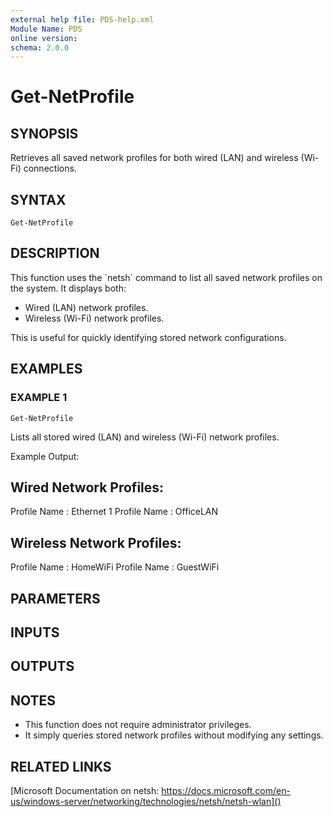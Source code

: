 ```yaml
---
external help file: PDS-help.xml
Module Name: PDS
online version:
schema: 2.0.0
---
```


# Get-NetProfile

## SYNOPSIS
Retrieves all saved network profiles for both wired (LAN) and wireless (Wi-Fi) connections.

## SYNTAX

```
Get-NetProfile
```

## DESCRIPTION
This function uses the \`netsh\` command to list all saved network profiles on the system.
It displays both:
- Wired (LAN) network profiles.
- Wireless (Wi-Fi) network profiles.

This is useful for quickly identifying stored network configurations.

## EXAMPLES

### EXAMPLE 1
```
Get-NetProfile
```

Lists all stored wired (LAN) and wireless (Wi-Fi) network profiles.

Example Output:

Wired Network Profiles:
----------------------
Profile Name : Ethernet 1
Profile Name : OfficeLAN

Wireless Network Profiles:
----------------------
Profile Name : HomeWiFi
Profile Name : GuestWiFi

## PARAMETERS

## INPUTS

## OUTPUTS

## NOTES
- This function does not require administrator privileges.
- It simply queries stored network profiles without modifying any settings.

## RELATED LINKS

[Microsoft Documentation on netsh:
https://docs.microsoft.com/en-us/windows-server/networking/technologies/netsh/netsh-wlan]()

